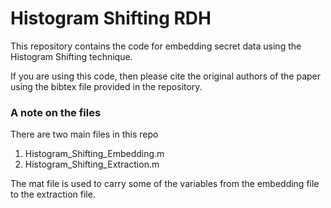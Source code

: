 # Histogram Shifting RDH 
 
 This repository contains the code for embedding secret data using the Histogram Shifting technique.

 If you are using this code, then please cite the original authors of the paper using the bibtex file provided in the repository.

### A note on the files

There are two main files in this repo

1. Histogram_Shifting_Embedding.m
2. Histogram_Shifting_Extraction.m

The mat file is used to carry some of the variables from the embedding file to the extraction file. 

